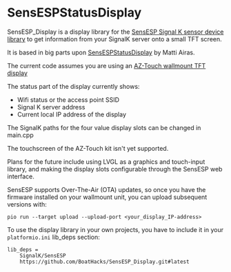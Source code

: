 # SensESPStatusDisplay

SensESP_Display is a display library for the 
[SensESP Signal K sensor device library](https://github.com/SignalK/SensESP)
to get information from your SignalK server onto a small TFT screen.

It is based in big parts upon [SensESPStatusDisplay](https://github.com/mairas/SensESPStatusDisplay) by Matti Airas.

The current code assumes you are using an [AZ-Touch wallmount TFT display](https://www.az-delivery.de/en/products/az-touch-wandgehauseset-mit-2-8-zoll-touchscreen-fur-esp8266-und-esp32)

The status part of the display currently shows:
- Wifi status or the access point SSID
- Signal K server address
- Current local IP address of the display

The SignalK paths for the four value display slots can be changed in main.cpp

The touchscreen of the AZ-Touch kit isn't yet supported.

Plans for the future include using LVGL as a graphics and touch-input library, and making the display slots configurable through the SensESP web interface.

SensESP supports Over-The-Air (OTA) updates, so once you have the firmware installed on your wallmount unit, you can upload subsequent versions with:

    pio run --target upload --upload-port <your_display_IP-address>

To use the  display library in your own projects, you have to include
it in your `platformio.ini` lib_deps section:

    lib_deps =
        SignalK/SensESP
        https://github.com/BoatHacks/SensESP_Display.git#latest
